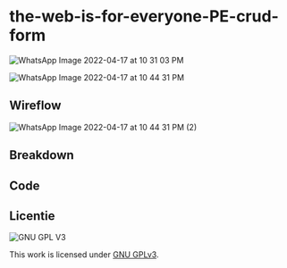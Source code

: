 # the-web-is-for-everyone-PE-crud-form
![WhatsApp Image 2022-04-17 at 10 31 03 PM](https://user-images.githubusercontent.com/90189815/163731173-b49422ed-074a-4ec7-87ae-9ec7df0ddf4b.jpeg)


![WhatsApp Image 2022-04-17 at 10 44 31 PM](https://user-images.githubusercontent.com/90189815/163731494-0d3e692b-1bac-4a0e-afec-2ba6dd78de81.jpeg)

## Wireflow
<!-- Toon hier de Wirefllow -->
![WhatsApp Image 2022-04-17 at 10 44 31 PM (2)](https://user-images.githubusercontent.com/90189815/163731559-1121f42a-22ec-4940-a7f7-6355752e5895.jpeg)

## Breakdown
<!-- Toon hier de Breakdown met de pseudo code en de verschillende lagen van Progressive enhancement -->

## Code
<!-- Toon hier de verschillende technieken die je gebruikt en hoe je dit met de CSS cascade en/of JS feature detect hebt gecodeerd -->
<!-- documenteer het onderzoek met de browser ondersteuning in de WIKI van de leertaak -->


## Licentie

![GNU GPL V3](https://www.gnu.org/graphics/gplv3-127x51.png)

This work is licensed under [GNU GPLv3](./LICENSE).
